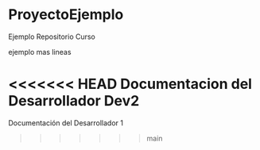 # ProyectoEjemplo
Ejemplo Repositorio Curso


ejemplo mas lineas

<<<<<<< HEAD
Documentacion del Desarrollador Dev2
=======

Documentación del Desarrollador 1
>>>>>>> main
